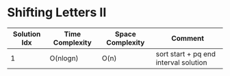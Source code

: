 # Shifting Letters II

| Solution Idx | Time Complexity | Space Complexity | Comment                               |
| ------------ | --------------- | ---------------- | ------------------------------------- |
| 1            | O(nlogn)        | O(n)             | sort start + pq end interval solution |
